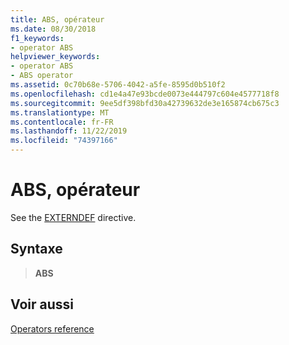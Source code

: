 ```yaml
---
title: ABS, opérateur
ms.date: 08/30/2018
f1_keywords:
- operator ABS
helpviewer_keywords:
- operator ABS
- ABS operator
ms.assetid: 0c70b68e-5706-4042-a5fe-8595d0b510f2
ms.openlocfilehash: cd1e4a47e93bcde0073e444797c604e4577718f8
ms.sourcegitcommit: 9ee5df398bfd30a42739632de3e165874cb675c3
ms.translationtype: MT
ms.contentlocale: fr-FR
ms.lasthandoff: 11/22/2019
ms.locfileid: "74397166"
---
```

# <a name="operator-abs"></a>ABS, opérateur

See the [EXTERNDEF](../../assembler/masm/externdef.md) directive.

## <a name="syntax"></a>Syntaxe

> **ABS**

## <a name="see-also"></a>Voir aussi

[Operators reference](operators-reference.md)
